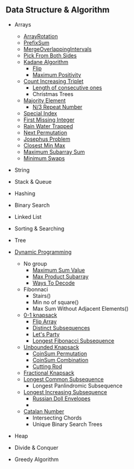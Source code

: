 ## Data Structure & Algorithm

- Arrays
  - [ArrayRotation](DSAlgo/src/Arrays/ArrayRotation.java)
  - [PrefixSum](DSAlgo/src/Arrays/easy/PrefixSum.java)
  - [MergeOverlappingIntervals](DSAlgo/src/Arrays/MergeOverLappingIntervals.java)
  - [Pick From Both Sides](DSAlgo/src/Arrays/PickFromBothSides.java)
  - [Kadane Algorithm](DSAlgo/src/Arrays/MaximumSubarraySum.java)
    - [Flip](DSAlgo/src/Arrays/Flip.java)
    - [Maximum Positivity](DSAlgo/src/Arrays/MaximumPositivity.java)
  - [Count Increasing Triplet](DSAlgo/src/Arrays/CoutingTriplets.java)
    - [Length of consecutive ones](DSAlgo/src/Arrays/LenOfLongestConsOnes.java)
    - Christmas Trees
  - [Majority Element](DSAlgo/src/Arrays/MajorityElement.java)
    - [N/3 Repeat Number](DSAlgo/src/Arrays/N3RepeatNo.java)
  - [Special Index](DSAlgo/src/Arrays/SpecialIndex.java)
  - [First Missing Integer](DSAlgo/src/Arrays/FirstMissingInteger.java)
  - [Rain Water Trapped](DSAlgo/src/Arrays/TrappingRainWater.java)
  - [Next Permutation](DSAlgo/src/Arrays/NextPermutation.java)
  - [Josephus Problem](DSAlgo/src/Arrays/JosephusProblem.java)
  - [Closest Min Max](DSAlgo/src/Arrays/ClosestMinMax.java)
  - [Maximum Subarray Sum](DSAlgo/src/Arrays/MaximumSubarraySum.java)
  - [Minimum Swaps](DSAlgo/src/Arrays/MinimumSwaps.java)
- String
- Stack & Queue
- Hashing
- Binary Search
- Linked List
- Sorting & Searching
- Tree
- [Dynamic Programming](DSAlgo/src/Dynamic_Programming_Library)

  - No group
    - [Maximum Sum Value](DSAlgo/src/Dynamic_Programming_Library/MaximumSumValue.java)
    - [Max Product Subarray](DSAlgo/src/Dynamic_Programming_Library/MaxProductSubArray.java)
    - [Ways To Decode](DSAlgo/src/Dynamic_Programming_Library/WaysToDecode.java)
  - Fibonnaci
    - Stairs()
    - Min no of square()
    - Max Sum Without Adjacent Elements()
  - [0-1 knapsack](DSAlgo/src/Dynamic_Programming_Library/Knapsack01.java)
    - [Flip Array](DSAlgo/src/Dynamic_Programming_Library/FlipArray.java)
    - [Distinct Subsequences](DSAlgo/src/Dynamic_Programming_Library/DistinctSubsequences.java)
    - [Let's Party](DSAlgo/src/Dynamic_Programming_Library/DanceArrangement.java)
    - [Longest Fibonacci Subsequence](DSAlgo/src/Dynamic_Programming_Library/LongestFibSubsequence.java)
  - [Unbounded Knapsack](DSAlgo/src/Dynamic_Programming_Library/UnboundedKnapsack.java)
    - [CoinSum Permutation](DSAlgo/src/Dynamic_Programming_Library/CoinSumPermutation.java)
    - [CoinSum Combination](DSAlgo/src/Dynamic_Programming_Library/CoinSumCombination.java)
    - [Cutting Rod](DSAlgo/src/Dynamic_Programming_Library/CuttingRod.java)
  - [Fractional Knapsack](DSAlgo/src/Dynamic_Programming_Library/FractionalKnapsack.java)
  - [Longest Common Subsequence](DSAlgo/src/Dynamic_Programming_Library/LCS.java)
    - Longest Panlindromic Subsequence
  - [Longest Increasing Subsequence](DSAlgo/src/Dynamic_Programming_Library/LIS.java)
    - [Russian Doll Envelopes](DSAlgo/src/Dynamic_Programming_Library/RussianDollEnvelopes.java)
    -
  - [Catalan Number](DSAlgo/src/Dynamic_Programming_Library/IntersectingChordsCircle.java)
    - Intersecting Chords
    - Unique Binary Search Trees

- Heap
- Divide & Conquer
- Greedy Algorithm
